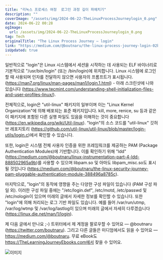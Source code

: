 ```yaml
---
title: "리눅스 프로세스 여정  로그인 과정 깊이 파헤치기"
description: ""
coverImage: "/assets/img/2024-06-22-TheLinuxProcessJourneylogin_0.png"
date: 2024-06-22 00:28
ogImage:
  url: /assets/img/2024-06-22-TheLinuxProcessJourneylogin_0.png
tag: Tech
originalTitle: "The Linux Process Journey — login"
link: "https://medium.com/@boutnaru/the-linux-process-journey-login-02b6d83ab6c5"
isUpdated: true
---
```


일반적으로 "login"은 Linux 시스템에서 세션을 시작하는 데 사용되는 ELF 바이너리로 기본적으로 "/usr/bin/login" (또는 /bin/login)에 위치합니다. Linux 시스템에 로그인할 때 사용되며 인자를 전달하지 않으면 사용자의 프롬프트가 표시됩니다. (https://man7.org/linux/man-pages/man1/login.1.html) - 아래 스크린샷에 나와 있습니다 (https://www.tecmint.com/understanding-shell-initialization-files-and-user-profiles-linux/).

전체적으로, login은 "util-linux" 패키지의 일부이며 이는 "Linux Kernel Organization"에 의해 배포되는 표준 패키지입니다. kill, more, renice, su 등과 같은 이 패키지에 포함된 다른 실행 파일도 있음을 이해하는 것이 중요합니다 (https://en.wikipedia.org/wiki/Util-linux). "login"의 소스 코드를 "util-linux" 깃허브 레포지토리 (https://github.com/util-linux/util-linux/blob/master/login-utils/login.c)에서 확인할 수 있습니다.

또한, login은 시스템 전체 사용자 인증을 위한 프레임워크를 제공하는 PAM (Package Authentication Modules)에 기반합니다. 이를 확인하기 위해 "ldd" (https://medium.com/@boutnaru/linux-instrumentation-part-4-ldd-888502965a9b)를 사용할 수 있으며 libpam.so 및 아마도 libpam_misc.so도 표시될 것입니다 (https://medium.com/@boutnaru/the-linux-security-journey-pam-pluggable-authentication-module-388496a8785c).

마지막으로, "login"의 동작에 영향을 주는 다양한 구성 파일이 있습니다 (PAM 구성 파일 외). 이러한 구성 파일 중에는 "/etc/login.def", /etc/motd, /etc/passwd 및 /etc/nologin이 있으며 미래의 글에서 자세한 정보를 확인할 수 있습니다. 또한 "login"에 의해 처리되는 로그 기반 파일도 있습니다. 예를 들어 /var/run/utmp, /var/log/wtmp 및 /var/log/lastlog이 있으며 미래의 글에서 자세히 다루겠습니다 (https://linux.die.net/man/1/login).

<div class="content-ad"></div>

제 다음 글에서 만나요 ;-) 트위터에서 제 계정을 팔로우할 수 있어요 — @boutnaru (https://twitter.com/boutnaru). 그리고 다른 글들은 미디엄에서도 읽을 수 있어요 — https://medium.com/@boutnaru. 무료 eBook도 https://TheLearningJourneyEbooks.com에서 찾을 수 있어요.

![이미지](/assets/img/2024-06-22-TheLinuxProcessJourneylogin_0.png)
